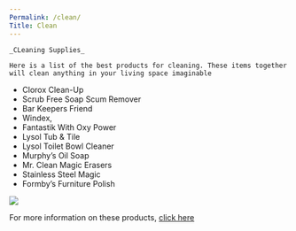 ```yaml
---
Permalink: /clean/
Title: Clean
---
```



	_CLeaning Supplies_
	
	Here is a list of the best products for cleaning. These items together will clean anything in your living space imaginable 

	

- Clorox Clean-Up 
- Scrub Free Soap Scum Remover 
- Bar Keepers Friend 
- Windex, 
- Fantastik With Oxy Power 
- Lysol Tub & Tile 
- Lysol Toilet Bowl Cleaner 
-  Murphy’s Oil Soap 
- Mr. Clean Magic Erasers 
- Stainless Steel Magic 
- Formby’s Furniture Polish 

![](https://pixabay.com/static/uploads/photo/2013/04/01/21/32/washing-machine-99241_960_720.png)


For more information on these products, [click here](https://household-tips.thefuntimesguide.com/2008/05/best_cleaning_products.php)
